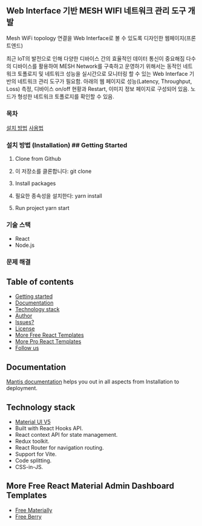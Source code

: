 ## Web Interface 기반 MESH WIFI 네트워크 관리 도구 개발

Mesh WiFi topology 연결을 Web Interface로 볼 수 있도록 디자인한 웹페이지(프론트엔드)

최근 IoT의 발전으로 인해 다양한 디바이스 간의 효율적인 데이터 통신이 중요해짐
다수의 디바이스를 활용하여 MESH Network를 구축하고 운영하기 위해서는 동적인 네트워크 토폴로지 및 네트워크 성능을 실시간으로 모니터링 할 수 있는 Web Interface 기반의 네트워크 관리 도구가 필요함. 
아래의 웹 페이지로 성능(Latency, Throughput, Loss) 측정, 디바이스 on/off 현황과 Restart, 이미지 정보 페이지로 구성되어 있음. 노드가 형성한 네트워크 토폴로지를 확인할 수 있음.

### 목차

[설치 방법](#설치-방법)
[사용법](#사용법)

### 설치 방법 (Installation) ## Getting Started

1. Clone from Github
1. 이 저장소를 클론합니다:
   git clone
   
2. Install packages
2. 필요한 종속성을 설치한다:
   yarn install

3. Run project
   yarn start
   
### 기술 스택 
- React
- Node.js

### 문제 해결

## Table of contents

- [Getting started](#getting-started)
- [Documentation](#documentation)
- [Technology stack](#technology-stack)
- [Author](#author)
- [Issues?](#issues)
- [License](#license)
- [More Free React Templates](#more-free-react-material-admin-dashboard-templates)
- [More Pro React Templates](#more-premium-react-material-admin-dashboard-templates)
- [Follow us](#follow-us)


## Documentation

[Mantis documentation](https://codedthemes.gitbook.io/mantis/) helps you out in all aspects from Installation to deployment.

## Technology stack

- [Material UI V5](https://mui.com/core/)
- Built with React Hooks API.
- React context API for state management.
- Redux toolkit.
- React Router for navigation routing.
- Support for Vite.
- Code splitting.
- CSS-in-JS.

## More Free React Material Admin Dashboard Templates

- [Free Materially](https://codedthemes.com/item/materially-free-reactjs-admin-template/)
- [Free Berry](https://mui.com/store/items/berry-react-material-admin-free/)


